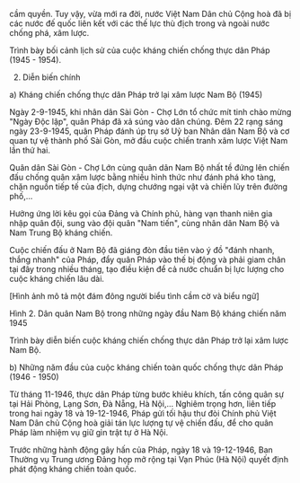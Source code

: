 cầm quyền. Tuy vậy, vừa mới ra đời, nước Việt Nam Dân chủ Cộng hoà đã bị các nước đế quốc liên kết với các thế lực thù địch trong và ngoài nước chống phá, xâm lược.

Trình bày bối cảnh lịch sử của cuộc kháng chiến chống thực dân Pháp (1945 - 1954).

2. Diễn biến chính

a) Kháng chiến chống thực dân Pháp trở lại xâm lược Nam Bộ (1945)

Ngày 2-9-1945, khi nhân dân Sài Gòn - Chợ Lớn tổ chức mít tinh chào mừng "Ngày Độc lập", quân Pháp đã xả súng vào dân chúng. Đêm 22 rạng sáng ngày 23-9-1945, quân Pháp đánh úp trụ sở Uỷ ban Nhân dân Nam Bộ và cơ quan tự vệ thành phố Sài Gòn, mở đầu cuộc chiến tranh xâm lược Việt Nam lần thứ hai.

Quân dân Sài Gòn - Chợ Lớn cùng quân dân Nam Bộ nhất tề đứng lên chiến đấu chống quân xâm lược bằng nhiều hình thức như đánh phá kho tàng, chặn nguồn tiếp tế của địch, dựng chướng ngại vật và chiến lũy trên đường phố,...

Hưởng ứng lời kêu gọi của Đảng và Chính phủ, hàng vạn thanh niên gia nhập quân đội, sung vào đội quân "Nam tiến", cùng nhân dân Nam Bộ và Nam Trung Bộ kháng chiến.

Cuộc chiến đấu ở Nam Bộ đã giáng đòn đầu tiên vào ý đồ "đánh nhanh, thắng nhanh" của Pháp, đẩy quân Pháp vào thế bị động và phải giam chân tại đây trong nhiều tháng, tạo điều kiện để cả nước chuẩn bị lực lượng cho cuộc kháng chiến lâu dài.

[Hình ảnh mô tả một đám đông người biểu tình cầm cờ và biểu ngữ]

Hình 2. Dân quân Nam Bộ trong những ngày đầu Nam Bộ kháng chiến năm 1945

Trình bày diễn biến cuộc kháng chiến chống thực dân Pháp trở lại xâm lược Nam Bộ.

b) Những năm đầu của cuộc kháng chiến toàn quốc chống thực dân Pháp (1946 - 1950)

Từ tháng 11-1946, thực dân Pháp từng bước khiêu khích, tấn công quân sự tại Hải Phòng, Lạng Sơn, Đà Nẵng, Hà Nội,... Nghiêm trọng hơn, liên tiếp trong hai ngày 18 và 19-12-1946, Pháp gửi tối hậu thư đòi Chính phủ Việt Nam Dân chủ Cộng hoà giải tán lực lượng tự vệ chiến đấu, để cho quân Pháp làm nhiệm vụ giữ gìn trật tự ở Hà Nội.

Trước những hành động gây hấn của Pháp, ngày 18 và 19-12-1946, Ban Thường vụ Trung ương Đảng họp mở rộng tại Vạn Phúc (Hà Nội) quyết định phát động kháng chiến toàn quốc.